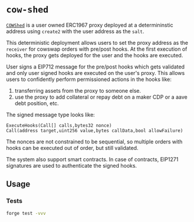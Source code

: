 # `cow-shed`

[`COWShed`](./src/COWShed.sol) is a user owned ERC1967 proxy deployed at a determininstic
address using `create2` with the user address as the `salt`.

This deterministic deployment allows users to set the proxy address as the `receiver` for
cowswap orders with pre/post hooks. At the first execution of hooks, the proxy gets deployed
for the user and the hooks are executed.

User signs a EIP712 message for the pre/post hooks which gets validated and only user signed
hooks are executed on the user's proxy. This allows users to confidently perform permissioned
actions in the hooks like:
1. transferring assets from the proxy to someone else.
2. use the proxy to add collateral or repay debt on a maker CDP or a aave debt position, etc.

The signed message type looks like:
```
ExecuteHooks(Call[] calls,bytes32 nonce)
Call(address target,uint256 value,bytes callData,bool allowFailure)
```

The nonces are not constrained to be sequential, so multiple orders with hooks can be executed
out of order, but still validated.

The system also support smart contracts. In case of contracts, EIP1271 signatures are used to
authenticate the signed hooks.

## Usage

### Tests

```bash
forge test -vvv
```
